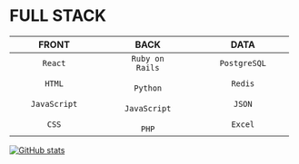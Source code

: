 # FULL STACK
|&nbsp;&nbsp;&nbsp;&nbsp;&nbsp;&nbsp;&nbsp;&nbsp;&nbsp;&nbsp;FRONT&nbsp;&nbsp;&nbsp;&nbsp;&nbsp;&nbsp;&nbsp;&nbsp;&nbsp;&nbsp;|&nbsp;&nbsp;&nbsp;&nbsp;&nbsp;&nbsp;&nbsp;&nbsp;&nbsp;&nbsp;&nbsp;&nbsp;&nbsp;BACK&nbsp;&nbsp;&nbsp;&nbsp;&nbsp;&nbsp;&nbsp;&nbsp;&nbsp;&nbsp;&nbsp;&nbsp;&nbsp;|&nbsp;&nbsp;&nbsp;&nbsp;&nbsp;&nbsp;&nbsp;&nbsp;&nbsp;&nbsp;&nbsp;&nbsp;DATA&nbsp;&nbsp;&nbsp;&nbsp;&nbsp;&nbsp;&nbsp;&nbsp;&nbsp;&nbsp;&nbsp;&nbsp;|
|:-:|:-:|:-:|
|<CODE>React</CODE><br><br><CODE>HTML</CODE><br><br><CODE>JavaScript</CODE><br><br><CODE>CSS</CODE>|<CODE>Ruby on Rails</CODE><br><br><CODE>Python</CODE><br><br><CODE>JavaScript</CODE><br><br><CODE>PHP</CODE>|<CODE>PostgreSQL</CODE><br><br><CODE>Redis</CODE><br><br><CODE>JSON</CODE><br><br><CODE>Excel</CODE>|

[![GitHub stats](https://client-readme.vercel.app/api?username=timothyalexisvass&count_private=true&cache_seconds=1800)]()

